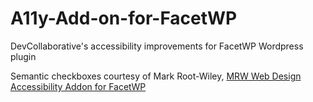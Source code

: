 # A11y-Add-on-for-FacetWP
DevCollaborative's accessibility improvements for FacetWP Wordpress plugin

Semantic checkboxes courtesy of Mark Root-Wiley, [MRW Web Design](https://mrwweb.com/) [Accessibility Addon for FacetWP](https://github.com/mrwweb/accessibility-addon-for-facetwp)
